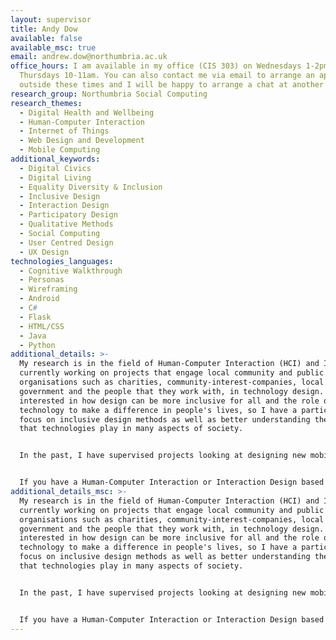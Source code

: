 ```yaml
---
layout: supervisor
title: Andy Dow
available: false
available_msc: true
email: andrew.dow@northumbria.ac.uk
office_hours: I am available in my office (CIS 303) on Wednesdays 1-2pm and
  Thursdays 10-11am. You can also contact me via email to arrange an appointment
  outside these times and I will be happy to arrange a chat at another time.
research_group: Northumbria Social Computing
research_themes:
  - Digital Health and Wellbeing
  - Human-Computer Interaction
  - Internet of Things
  - Web Design and Development
  - Mobile Computing
additional_keywords:
  - Digital Civics
  - Digital Living
  - Equality Diversity & Inclusion
  - Inclusive Design
  - Interaction Design
  - Participatory Design
  - Qualitative Methods
  - Social Computing
  - User Centred Design
  - UX Design
technologies_languages:
  - Cognitive Walkthrough
  - Personas
  - Wireframing
  - Android
  - C#
  - Flask
  - HTML/CSS
  - Java
  - Python
additional_details: >-
  My research is in the field of Human-Computer Interaction (HCI) and I am
  currently working on projects that engage local community and public sector
  organisations such as charities, community-interest-companies, local
  government and the people that they work with, in technology design. I am
  interested in how design can be more inclusive for all and the role of
  technology to make a difference in people's lives, so I have a particular
  focus on inclusive design methods as well as better understanding the role
  that technologies play in many aspects of society. 


  In the past, I have supervised projects looking at designing new mobile applications supporting people with their health or wellbeing, or designing new ways to deliver public or charity services in new and innovative ways. Other topics I have supervised include investigations into using IoT technologies to improve citizen experience of the urban environment and carrying out sentiment analysis on large datasets (i.e. Twitter) in order to assess public feeling about particular issues.


  If you have a Human-Computer Interaction or Interaction Design based project idea in mind I would be very happy to discuss that with you. Equally, if you are interested in working with local charity organiations or thinking along the lines of any of the themes and keywords above, I would be keen to hear your ideas and help you to develop them further, so do get in touch (andrew.dow@northumbria.ac.uk).
additional_details_msc: >-
  My research is in the field of Human-Computer Interaction (HCI) and I am
  currently working on projects that engage local community and public sector
  organisations such as charities, community-interest-companies, local
  government and the people that they work with, in technology design. I am
  interested in how design can be more inclusive for all and the role of
  technology to make a difference in people's lives, so I have a particular
  focus on inclusive design methods as well as better understanding the role
  that technologies play in many aspects of society. 


  In the past, I have supervised projects looking at designing new mobile applications supporting people with their health or wellbeing, or designing new ways to deliver public or charity services in new and innovative ways. Other topics I have supervised include investigations into using IoT technologies to improve citizen experience of the urban environment and carrying out sentiment analysis on large datasets (i.e. Twitter) in order to assess public feeling about particular issues.


  If you have a Human-Computer Interaction or Interaction Design based project idea in mind I would be very happy to discuss that with you. Equally, if you are interested in working with local charity organiations or thinking along the lines of any of the themes and keywords above, I would be keen to hear your ideas and help you to develop them further, so do get in touch (andrew.dow@northumbria.ac.uk).
---
```

